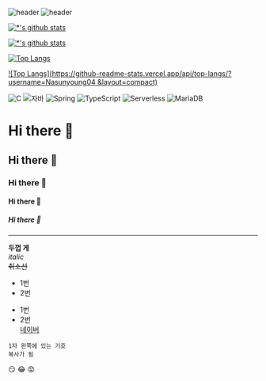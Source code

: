 ![header](https://capsule-render.vercel.app/api?type=egg&color=auto&height=300&section=header&text=깃허브%20특강&fontSize=90&animation=scaleIn)
![header](https://capsule-render.vercel.app/api?type=wave&color=auto&height=300&section=header&text=깃허브%20특강&fontSize=90)

[![*'s github stats](https://github-readme-stats.vercel.app/api?username=Nasunyoung04)](https://github.com/Nasunyoung04)

[![*'s github stats](https://github-readme-stats.vercel.app/api?username=깃허브아이디)](https://github.com/깃허브아이디)

[![Top Langs](https://github-readme-stats.vercel.app/api/top-langs/?username=Nasunyoung04)](https://github.com/Nasunyoung04/github-readme-stats)

[![Top Langs](https://github-readme-stats.vercel.app/api/top-langs/?username=Nasunyoung04 &layout=compact)](https://github.com/Nasunyoung04/github-readme-stats)

![C](https://img.shields.io/badge/-C-123456?style=flat-square&logo=C&logoColor=black)
![자바](https://img.shields.io/badge/-자바-007396?style=flat&logo=Java&logoColor=ffffff)
![Spring](https://img.shields.io/badge/-Spring-6DB33F?style=for-the-badge&logo=Spring&logoColor=white)
![TypeScript](https://img.shields.io/badge/-TypeScript-3178C6?style=flat-square&logo=TypeScript&logoColor=white)
![Serverless](https://img.shields.io/badge/-Serverless-FD5750?style=flat-square&logo=Serverless&logoColor=magenta)
![MariaDB](https://img.shields.io/badge/-MariaDB-1F305F?style=flat-square&logo=mariadb&logoColor=white)

# Hi there 👋
## Hi there 👋
### Hi there 👋
#### Hi there 👋
##### Hi there 👋

---
**두껍 게** <br>
*italic* <br>
~~취소선~~ <br>

* 1번
* 2번
- 1번
- 2번 <br>
[네이버](https://naver.com)
``` 
1자 왼쪽에 있는 기호 
복사가 됨
```

:smirk:
:joy:
:rage:
